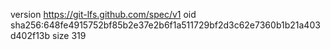 version https://git-lfs.github.com/spec/v1
oid sha256:648fe4915752bf85b2e37e2b6f1a511729bf2d3c62e7360b1b21a403d402f13b
size 319
